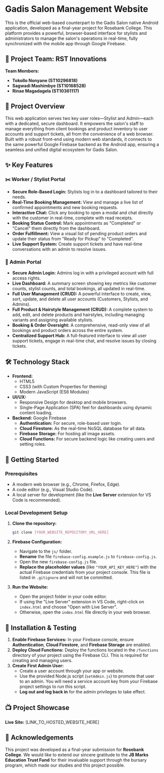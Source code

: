 # Gadis Salon Management Website

This is the official web-based counterpart to the Gadis Salon native Android application, developed as a final-year project for Rosebank College. This platform provides a powerful, browser-based interface for stylists and administrators to manage the salon's operations in real-time, fully synchronized with the mobile app through Google Firebase.

## 👥 Project Team: RST Innovations

**Team Members:**

* **Tokollo Nonyane (ST10296818)**
* **Sagwadi Mashimbye (ST10168528)**
* **Rinae Magadagela (ST10361117)**

## 🌟 Project Overview

This web application serves two key user roles—Stylist and Admin—each with a dedicated, secure dashboard. It empowers the salon's staff to manage everything from client bookings and product inventory to user accounts and support tickets, all from the convenience of a web browser. Built with a robust front-end using modern web standards, it connects to the same powerful Google Firebase backend as the Android app, ensuring a seamless and unified digital ecosystem for Gadis Salon.

## ✨ Key Features

### ✂️ Worker / Stylist Portal

* **Secure Role-Based Login:** Stylists log in to a dashboard tailored to their needs.
* **Real-Time Booking Management:** View and manage a live list of confirmed appointments and new booking requests.
* **Interactive Chat:** Click any booking to open a modal and chat directly with the customer in real-time, complete with read receipts.
* **Booking Status Control:** Mark appointments as "Completed" or "Cancel" them directly from the dashboard.
* **Order Fulfillment:** View a visual list of pending product orders and update their status from "Ready for Pickup" to "Completed".
* **Live Support System:** Create support tickets and have real-time conversations with an admin to resolve issues.

### 🔐 Admin Portal

* **Secure Admin Login:** Admins log in with a privileged account with full access rights.
* **Live Dashboard:** A summary screen showing key metrics like customer counts, stylist counts, and total bookings, all updated in real-time.
* **Full User Management (CRUD):** A powerful interface to create, view, sort, update, and delete all user accounts (Customers, Stylists, and Admins).
* **Full Product & Hairstyle Management (CRUD):** A complete system to add, edit, and delete products and hairstyles, including managing variants and assigning available stylists.
* **Booking & Order Oversight:** A comprehensive, read-only view of all bookings and product orders across the entire system.
* **Centralized Support Hub:** A full-featured interface to view all user support tickets, engage in real-time chat, and resolve issues by closing tickets.

## 🛠️ Technology Stack

* **Frontend:**
    * HTML5
    * CSS3 (with Custom Properties for theming)
    * Modern JavaScript (ES6 Modules)
* **UI/UX:**
    * Responsive Design for desktop and mobile browsers.
    * Single-Page Application (SPA) feel for dashboards using dynamic content loading.
* **Backend:** Google Firebase
    * **Authentication:** For secure, role-based user login.
    * **Cloud Firestore:** As the real-time NoSQL database for all data.
    * **Firebase Storage:** For hosting all image assets.
    * **Cloud Functions:** For secure backend logic like creating users and setting roles.

## 🚀 Getting Started

### Prerequisites

* A modern web browser (e.g., Chrome, Firefox, Edge).
* A code editor (e.g., Visual Studio Code).
* A local server for development (like the **Live Server** extension for VS Code is recommended).

### Local Development Setup

1.  **Clone the repository:**

    ```bash
    git clone [YOUR_WEBSITE_REPOSITORY_URL_HERE]
    ```

2.  **Firebase Configuration:**
    * Navigate to the `js/` folder.
    * **Rename** the file `firebase-config.example.js` to `firebase-config.js`.
    * Open the new `firebase-config.js` file.
    * **Replace the placeholder values** (like `"YOUR_API_KEY_HERE"`) with the actual Firebase credentials from your project console. This file is listed in `.gitignore` and will not be committed.

3.  **Run the Website:**
    * Open the project folder in your code editor.
    * If using the "Live Server" extension in VS Code, right-click on `index.html` and choose "Open with Live Server".
    * Otherwise, open the `index.html` file directly in your web browser.

## 🧪 Installation & Testing

1.  **Enable Firebase Services:** In your Firebase console, ensure **Authentication**, **Cloud Firestore**, and **Firebase Storage** are enabled.
2.  **Deploy Cloud Functions:** Deploy the functions located in the `/functions` directory of your project using the Firebase CLI. This is required for creating and managing users.
3.  **Create First Admin User:**
    * Create a user account through your app or website.
    * Use the provided Node.js script (`setAdmin.js`) to promote that user to an admin. You will need a service account key from your Firebase project settings to run this script.
    * **Log out and log back in** for the admin privileges to take effect.

## 📺 Project Showcase

**Live Site:** [LINK_TO_HOSTED_WEBSITE_HERE]

## 🙏 Acknowledgements

This project was developed as a final-year submission for **Rosebank College**. We would like to extend our sincere gratitude to the **JB Marks Education Trust Fund** for their invaluable support through the bursary program, which made our studies and this project possible.